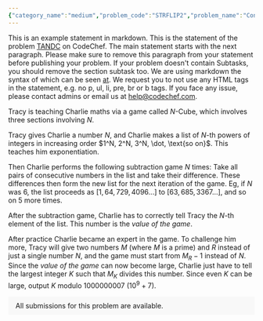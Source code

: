 ```yaml
---
{"category_name":"medium","problem_code":"STRFLIP2","problem_name":"Convert Strings by Flips 2","problemComponents":{"constraints":"- $1 \\leq T \\leq 2000$\n- $20 \\leq N \\leq 10^3$\n- The sum of $N$ over all testcases does not exceed $5000$\n- $|A| = |B| = N$\n- $A$ and $B$ are binary strings, i.e, contain only $0$ and $1$.\n- At most $\\lfloor N/2 \\rfloor + 10$ moves can be made for each testcase.","constraintsState":true,"subtasks":"","subtasksState":false,"inputFormat":"- The first line of input contains a single integer $T$, denoting the number of test cases. The description of $T$ test cases follows.\n- Each test case consists of three lines.\n- The first line of each test case contains a single integer $N$, the size of the strings.\n- The second line of each test case contains $A$, a binary string with $N$ characters.\n- The third line of each test case contains $B$, a binary string with $N$ characters.","inputFormatState":true,"outputFormat":"- For each test case, print the answer starting from a new line in the following format:\n- In the first line, print $-1$ if it is impossible to convert $A$ to $B$. Otherwise, print a single non-negative integer $K$ — the number of moves that your solution requires.\n- Use the next $K$ lines to describe your sequence of moves, in the same order they are to be performed.\n- The $i^{th}$ of these $K$ lines should contain two integers $L_i$ and $R_i$, denoting the starting and ending positions of the substring chosen in the $i^{th}$ operation.\n- Note that the following conditions must be satisfied:\n    - $0 \\leq K \\leq \\lfloor N/2 \\rfloor + 10$\n    - $1 \\leq L_i \\leq R_i \\leq N$ for each valid $i$\n    - Each substring $A[L_i : R_i]$ must contain at least one \u0027$0$\u0027 and one \u0027$1$\u0027.","outputFormatState":true,"sampleTestCases":{"0":{"id":1,"input":"3\n5\n10110\n00100\n5\n00000\n11111\n2\n00\n00\n","output":"2\n1 4\n2 3\n-1\n0","explanation":"**Note:** The sample tests use strings of small lengths just to illustrate the problem, and will not be present in the actual tests. Every string in the actual test files will have a length of at least $20$, as stated by the constraints.\n\n**Test Case $1$:** The given string is $A = 10110$. Apart from the single character substrings and the substring $A[3:4] = 11$, all other substrings are valid first moves.\n\nThe sample output performs moves as follows:\n- First, flip the substring $A[1:4]$. Now, $A = 01000$.\n- Then, flip the substring $A[2:3]$. Now, $A = 00100$, which is the target string.\n\nNote that there are several other valid solutions, and any solution using no more than $\\lfloor 5/2 \\rfloor + 10 = 12$ moves will be accepted. For example, a sequence of $3$ moves is shown below:\n- Flip $A[1:5]$, giving $A = 01001$\n- Flip $A[4:5]$, giving $A = 01010$\n- Flip $A[2:4]$, giving $A = 00100$\n\n**Test Case 2:** The given string $A = 00000$ has no substring with both $0$ and $1$, consequently there are no moves possible. Therefore it is impossible to convert this string to $B = 11111$.\n\n**Test Case 3:** The given string $A = 00$ is already equal to $B$ and so no moves are required.","isDeleted":false}}},"video_editorial_url":"https://youtu.be/InmldNgvUkA","languages_supported":{"0":"CPP14","1":"C","2":"JAVA","3":"PYTH 3.6","4":"CPP17","5":"PYTH","6":"PYP3","7":"CS2","8":"ADA","9":"PYPY","10":"TEXT","11":"PAS fpc","12":"NODEJS","13":"RUBY","14":"PHP","15":"GO","16":"HASK","17":"TCL","18":"PERL","19":"SCALA","20":"LUA","21":"kotlin","22":"BASH","23":"JS","24":"LISP sbcl","25":"rust","26":"PAS gpc","27":"BF","28":"CLOJ","29":"R","30":"D","31":"CAML","32":"FORT","33":"ASM","34":"swift","35":"FS","36":"WSPC","37":"LISP clisp","38":"SQL","39":"SCM guile","40":"PERL6","41":"ERL","42":"CLPS","43":"ICK","44":"NICE","45":"PRLG","46":"ICON","47":"COB","48":"SCM chicken","49":"PIKE","50":"SCM qobi","51":"ST","52":"SQLQ","53":"NEM"},"max_timelimit":1,"source_sizelimit":50000,"problem_author":"utkarsh_adm","problem_tester":"aryanc403","date_added":"19-01-2022","tags":{"0":"constructive","1":"easy","2":"medium","3":"start22","4":"utkarsh_adm"},"problem_difficulty_level":"Unavailable","best_tag":"","editorial_url":"https://discuss.codechef.com/problems/STRFLIP2","time":{"view_start_date":1642613400,"submit_start_date":1642613400,"visible_start_date":1642613400,"end_date":1735669800},"is_direct_submittable":false,"problemDiscussURL":"https://discuss.codechef.com/search?q=STRFLIP2","is_proctored":false,"visitedContests":{},"layout":"problem"}
---
```

This is an example statement in markdown. This is the statement of the problem [TANDC](https://codechef.com/problems/TANDC) on CodeChef. The main statement starts with the next paragraph. Please make sure to remove this paragraph from your statement before publishing your problem. If your problem doesn't contain Subtasks, you should remove the section subtask too. We are using markdown the syntax of which can be seen [at](https://github.com/showdownjs/showdown/wiki/Showdown's-Markdown-syntax). We request you to not use any HTML tags in the statement, e.g. no p, ul, li, pre, br or b tags. If you face any issue, please contact admins or email us at help@codechef.com.

Tracy is teaching Charlie maths via a game called $N$-Cube, which involves three sections involving $N$.

Tracy gives Charlie a number $N$, and Charlie makes a list of $N$-th powers of integers in increasing order $1^N, 2^N, 3^N, \dot, \text{so on}$. This teaches him exponentiation.

Then Charlie performs the following subtraction game $N$ times: Take all pairs of consecutive numbers in the list and take their difference. These differences then form the new list for the next iteration of the game. Eg, if $N$ was 6, the list proceeds as $[1, 64, 729, 4096 ... ]$ to $[63, 685, 3367 ...]$, and so on $5$ more times.

After the subtraction game, Charlie has to correctly tell Tracy the $N$-th element of the list. This number is the *value of the game*.

After practice Charlie became an expert in the game. To challenge him more, Tracy will give two numbers $M$ (where $M$ is a prime) and $R$ instead of just a single number $N$, and the game must start from $M_R - 1$ instead of $N$. Since the *value of the game* can now become large, Charlie just have to tell the largest integer $K$ such that $M_K$ divides this number. Since even $K$ can be large, output $K$ modulo 1000000007 ($10^9 + 7$).

<aside style='background: #f8f8f8;padding: 10px 15px;'><div>All submissions for this problem are available.</div></aside>